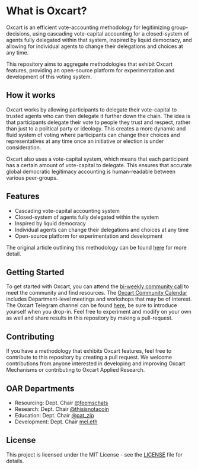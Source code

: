# What is Oxcart?

Oxcart is an efficient vote-accounting methodology for legitimizing group-decisions, using cascading vote-capital accounting for a closed-system of agents fully delegated within that system, inspired by liquid democracy, and allowing for individual agents to change their delegations and choices at any time.

This repository aims to aggregate methodologies that exhibit Oxcart features, providing an open-source platform for experimentation and development of this voting system.

## How it works

Oxcart works by allowing participants to delegate their vote-capital to trusted agents who can then delegate it further down the chain. The idea is that participants delegate their vote to people they trust and respect, rather than just to a political party or ideology. This creates a more dynamic and fluid system of voting where participants can change their choices and representatives at any time once an initiative or election is under consideration.

Oxcart also uses a vote-capital system, which means that each participant has a certain amount of vote-capital to delegate. This ensures that accurate global democratic legitimacy accounting is human-readable between various peer-groups.

## Features

-   Cascading vote-capital accounting system
-   Closed-system of agents fully delegated within the system
-   Inspired by liquid democracy
-   Individual agents can change their delegations and choices at any time
-   Open-source platform for experimentation and development

The original article outlining this methodology can be found [here](https://mirror.xyz/mel.eth/3VRWumRDw-AWlgwaic0imIFzGBLbxyVs_ubRhb5epn4) for more detail.

## Getting Started

To get started with Oxcart, you can attend the [bi-weekly community call](https://calendar.google.com/calendar/event?action=TEMPLATE&tmeid=MmkyMnZuMHVjbG9obnExN3Jwb2pmbG40c2RfMjAyMzA1MTZUMTUwMDAwWiBjX2Y2NTcxNDc1YjQ2ZWRiYjE0MzczYWU5OTVhNGIwYzAwMDg3MTA0OTgzMmM0OTkyYTExZDFlOTk2MmJjMGIwZGZAZw&tmsrc=c_f6571475b46edbb14373ae995a4b0c000871049832c4992a11d1e9962bc0b0df%40group.calendar.google.com&scp=ALL) to meet the community and find resources. The [Oxcart Community Calendar](https://calendar.google.com/calendar/embed?src=c_f6571475b46edbb14373ae995a4b0c000871049832c4992a11d1e9962bc0b0df%40group.calendar.google.com&ctz=America%2FNew_York) includes Department-level meetings and workshops that may be of interest. The Oxcart Telegram channel can be found [here](https://t.me/+rYEX-fO8TmcxZDMx), be sure to introduce yourself when you drop-in. Feel free to experiment and modify on your own as well and share results in this repository by making a pull-request.

## Contributing

If you have a methodology that exhibits Oxcart features, feel free to contribute to this repository by creating a pull request. We welcome contributions from anyone interested in developing and improving Oxcart Mechanisms or contributing to Oxcart Applied Research.

## OAR Departments

- Resourcing: Dept. Chair [@feemschats](https://twitter.com/feemschats)
- Research: Dept. Chair [@thisisnotacoin](https://twitter.com/thisisnotacoin)
- Education: Dept. Chair [@pat_zip](https://twitter.com/pat_zip)
- Development: Dept. Chair [mel.eth](https://twitter.com/emjicy)

## License

This project is licensed under the MIT License - see the [LICENSE](https://opensource.org/license/mit/) file for details.
